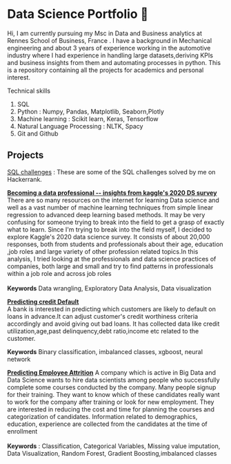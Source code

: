 # Data Science Portfolio 👋
Hi, I am currently pursuing my Msc in Data and Business analytics at Rennes School of Business, France . I have a background in Mechanical engineering and about 3 years of experience working in the automotive industry where I had experience in handling large datasets,deriving KPIs and business insights from them and automating processes in python.  This is a repository containing all the projects for academics and personal interest. 

Technical skills
1. SQL
2. Python : Numpy, Pandas, Matplotlib, Seaborn,Plotly
3. Machine learning : Scikit learn, Keras, Tensorflow
4. Natural Language Processing : NLTK, Spacy
5. Git and Github

## Projects

[SQL challenges](https://github.com/Satyaki9207/SQL_challenges_solved_by_me) : These are some of the SQL challenges solved by me on Hackerrank.

[**Becoming a data professional -- insights from kaggle's 2020 DS survey**](https://github.com/Satyaki9207/how-to-become-a-data-professional)  
There are so many resources on the internet for learning Data science and well as a vast number of machine learning techniques from simple linear regression to advanced deep learning based methods. It may be very confusing for someone trying to break into the field to get a grasp of exactly what to learn. Since I'm trying to break into the field myself, I decided to explore Kaggle's 2020 data science survey. It consists of about 20,000 responses, both from students and professionals about their age, education ,job roles and large variety of other profession related topics.In this analysis, I tried looking at the professionals and data science practices of companies, both large and small and try to find patterns in professionals within a job role and across job roles
<br/>
<br/>
**Keywords** Data wrangling, Exploratory Data Analysis, Data visualization

[**Predicting credit Default**](https://github.com/Satyaki9207/Loan_default_prediction)  
A bank is interested in predicting which customers are likely to default on loans in advance.It can adjust customer's credit worthiness criteria accordingly and avoid giving out bad loans. It has collected data like credit utilization,age,past delinquency,debt ratio,income etc related to the customer.  

**Keywords** Binary classification, imbalanced classes, xgboost, neural network


[**Predicting Employee Attrition**](https://github.com/Satyaki9207/kaggle_HR_analytics/tree/master)
A company which is active in Big Data and Data Science wants to hire data scientists among people who successfully complete some courses conducted by the company. Many people signup for their training. They want to know which of these candidates really want to work for the company after training or look for new employment. They are interested in reducing the cost and time for planning the courses and categorization of candidates. Information related to demographics, education, experience are collected from the candidates at the time of enrollment<br/>
<br/>
**Keywords** : Classification, Categorical Variables, Missing value imputation, Data Visualization, Random Forest, Gradient Boosting,imbalanced classes


<!--
**Satyaki9207/Satyaki9207** is a ✨ _special_ ✨ repository because its `README.md` (this file) appears on your GitHub profile.

Here are some ideas to get you started:

- 🔭 I’m currently working on ...
- 🌱 I’m currently learning ...
- 👯 I’m looking to collaborate on ...
- 🤔 I’m looking for help with ...
- 💬 Ask me about ...
- 📫 How to reach me: ...
- 😄 Pronouns: ...
- ⚡ Fun fact: ...
-->
